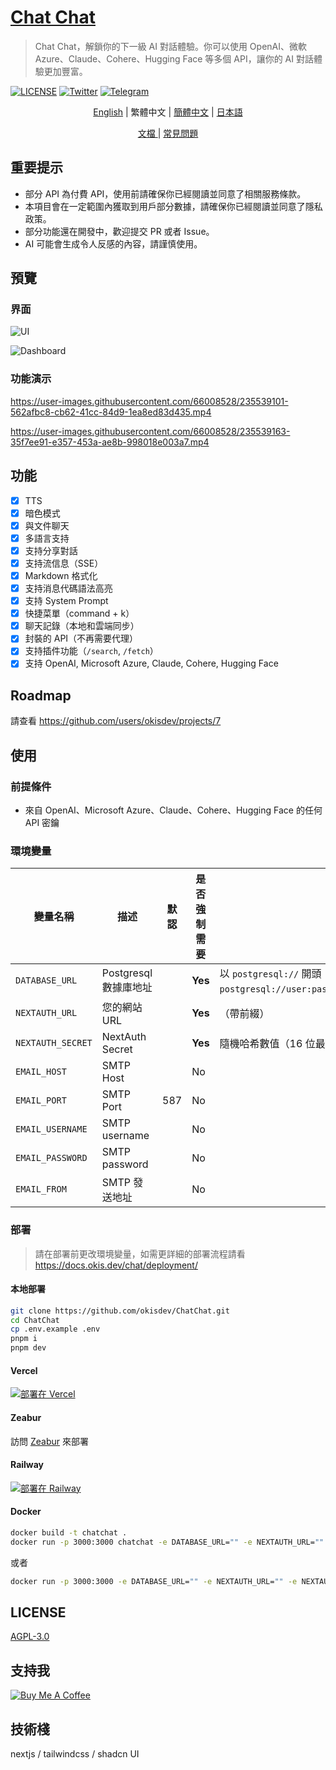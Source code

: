 # [Chat Chat](https://chat.okisdev.com)

> Chat Chat，解鎖你的下一級 AI 對話體驗。你可以使用 OpenAI、微軟 Azure、Claude、Cohere、Hugging Face 等多個 API，讓你的 AI 對話體驗更加豐富。

[![LICENSE](https://img.shields.io/github/license/okisdev/ChatChat?style=flat-square)](https://github.com/okisdev/ChatChat/blob/master/LICENSE) [![Twitter](https://img.shields.io/twitter/follow/okisdev)](https://twitter.com/okisdev) [![Telegram](https://img.shields.io/badge/Telegram-Chat%20Chat-blue?style=flat-square&logo=telegram)](https://t.me/+uWx9qtafv-BiNGVk)

<p align='center'>
    <a href='README.md'>English</a> | <a>繁體中文</a> | <a href='README.zh_CN.md'>簡體中文</a> | <a href='README.JA.md'>日本語</a>
</p>

<p align='center'>
    <a href='https://docs.okis.dev/chat' target='_blank'>
        文檔
    </a>
    | <a href='https://github.com/okisdev/ChatChat/issues/3'>常見問題</a>
</p>

## 重要提示

-   部分 API 為付費 API，使用前請確保你已經閱讀並同意了相關服務條款。
-   本項目會在一定範圍內獲取到用戶部分數據，請確保你已經閱讀並同意了隱私政策。
-   部分功能還在開發中，歡迎提交 PR 或者 Issue。
-   AI 可能會生成令人反感的內容，請謹慎使用。

## 預覽

### 界面

![UI](https://cdn.harrly.com/project/GitHub/Chat-Chat/img/UI-1.png)

![Dashboard](https://cdn.harrly.com/project/GitHub/Chat-Chat/img/Dashboard-1.png)

### 功能演示

https://user-images.githubusercontent.com/66008528/235539101-562afbc8-cb62-41cc-84d9-1ea8ed83d435.mp4

https://user-images.githubusercontent.com/66008528/235539163-35f7ee91-e357-453a-ae8b-998018e003a7.mp4

## 功能

-   [x] TTS
-   [x] 暗色模式
-   [x] 與文件聊天
-   [x] 多語言支持
-   [x] 支持分享對話
-   [x] 支持流信息（SSE）
-   [x] Markdown 格式化
-   [x] 支持消息代碼語法高亮
-   [x] 支持 System Prompt
-   [x] 快捷菜單（command + k）
-   [x] 聊天記錄（本地和雲端同步）
-   [x] 封裝的 API（不再需要代理）
-   [x] 支持插件功能（`/search`, `/fetch`）
-   [x] 支持 OpenAI, Microsoft Azure, Claude, Cohere, Hugging Face

## Roadmap

請查看 https://github.com/users/okisdev/projects/7

## 使用

### 前提條件

-   來自 OpenAI、Microsoft Azure、Claude、Cohere、Hugging Face 的任何 API 密鑰

### 環境變量

| 變量名稱          | 描述                  | 默認 | 是否強制需要 | 提示                                                                                                |
| ----------------- | --------------------- | ---- | ------------ | --------------------------------------------------------------------------------------------------- |
| `DATABASE_URL`    | Postgresql 數據庫地址 |      | **Yes**      | 以 `postgresql://` 開頭 （如果不需要，請填寫 `postgresql://user:password@example.com:port/dbname`） |
| `NEXTAUTH_URL`    | 您的網站 URL          |      | **Yes**      | （帶前綴）                                                                                          |
| `NEXTAUTH_SECRET` | NextAuth Secret       |      | **Yes**      | 隨機哈希數值（16 位最佳）                                                                           |
| `EMAIL_HOST`      | SMTP Host             |      | No           |                                                                                                     |
| `EMAIL_PORT`      | SMTP Port             | 587  | No           |                                                                                                     |
| `EMAIL_USERNAME`  | SMTP username         |      | No           |                                                                                                     |
| `EMAIL_PASSWORD`  | SMTP password         |      | No           |                                                                                                     |
| `EMAIL_FROM`      | SMTP 發送地址         |      | No           |                                                                                                     |

### 部署

> 請在部署前更改環境變量，如需更詳細的部署流程請看 https://docs.okis.dev/chat/deployment/

#### 本地部署

```bash
git clone https://github.com/okisdev/ChatChat.git
cd ChatChat
cp .env.example .env
pnpm i
pnpm dev
```

#### Vercel

[![部署在 Vercel](https://vercel.com/button)](https://vercel.com/import/project?template=https://github.com/okisdev/ChatChat)

#### Zeabur

訪問 [Zeabur](https://zeabur.com) 來部署

#### Railway

[![部署在 Railway](https://railway.app/button.svg)](https://railway.app/template/-WWW5r)

#### Docker

```bash
docker build -t chatchat .
docker run -p 3000:3000 chatchat -e DATABASE_URL="" -e NEXTAUTH_URL="" -e NEXTAUTH_SECRET="" -e EMAIL_HOST="" -e EMAIL_PORT="" -e EMAIL_USERNAME="" -e EMAIL_PASSWORD="" -e EMAIL_FROM=""
```

或者

```bash
docker run -p 3000:3000 -e DATABASE_URL="" -e NEXTAUTH_URL="" -e NEXTAUTH_SECRET="" -e EMAIL_HOST="" -e EMAIL_PORT="" -e EMAIL_USERNAME="" -e EMAIL_PASSWORD="" -e EMAIL_FROM="" ghcr.io/okisdev/chatchat:latest
```

## LICENSE

[AGPL-3.0](./LICENSE)

## 支持我

[![Buy Me A Coffee](https://www.buymeacoffee.com/assets/img/custom_images/orange_img.png)](https://www.buymeacoffee.com/okisdev)

## 技術棧

nextjs / tailwindcss / shadcn UI
